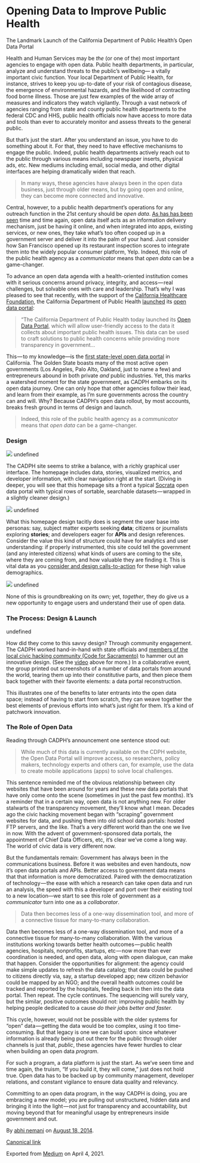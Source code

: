# Opening Data to Improve Public Health

The Landmark Launch of the California Department of Public Health’s Open Data Portal

  

Health and Human Services may be _the_ (or one of the) most important agencies to engage with open data. Public health departments, in particular, analyze and understand threats to the public’s wellbeing— a vitally important civic function. Your local Department of Public Health, for instance, strives to keep you up-to-date of your risk of contagious disease, the emergence of environmental hazards, and the likelihood of contracting food borne illness. Those are just few examples of the wide array of measures and indicators they watch vigilantly. Through a vast network of agencies ranging from state and county public health departments to the federal CDC and HHS, public health officials now have access to more data and tools than ever to accurately monitor and assess threats to the general public.

But that’s just the start. After you understand an issue, you have to do something about it. For that, they need to have effective mechanisms to engage the public. Indeed, public health departments actively reach out to the public through various means including newspaper inserts, physical ads, etc. New mediums including email, social media, and other digital interfaces are helping dramatically widen that reach.

> In many ways, these agencies have always been in the open data business, just through older means, but by going open and online, they can become more connected and innovative.

Central, however, to a public health department’s operations for any outreach function in the 21st century should be _open data_. [As has has been seen](http://beyondtransparency.org) time and time again, open data itself acts as an information delivery mechanism, just be having it online, and when integrated into apps, existing services, or new ones, they take what’s too often cooped up in a government server and deliver it into the palm of your hand. Just consider how San Francisco opened up its restaurant inspection scores to integrate them into the widely popular consumer platform, Yelp. Indeed, this role of the public health agency as a _communicator_ means that _open data_ can be a game-changer.

To advance an open data agenda with a health-oriented institution comes with it serious concerns around privacy, integrity, and access — real challenges, but solvable ones with care and leadership. That’s why I was pleased to see that recently, with the support of the [California Healthcare Foundation](http://chcf.org), the California Department of Public Health [launched](http://www.govtech.com/data/California-Department-of-Public-Health-Soft-Launches-Open-Data-Portal.html) its [open data portal](https://health.data.ca.gov/):

> “The California Department of Public Health today launched its [Open Data Portal](https://health.data.ca.gov/), which will allow user-friendly access to the data it collects about important public health issues. This data can be used to craft solutions to public health concerns while providing more transparency in government…

This — to my knowledge—is the [first state-level open data portal](http://www.govtech.com/health/California-HHS-Open-Data-Portal-Paves-Way-for-State-Health-Data.html) in California. The Golden State boasts many of the most active open governments (Los Angeles, Palo Alto, Oakland, just to name a few) and entrepreneurs abound in both private _and_ public industries. Yet, this marks a watershed moment for the state government, as CADPH embarks on its open data journey. One can only hope that other agencies follow their lead, and learn from their example, as I’m sure governments across the country can and will. Why? Because CADPH‘s open data rollout, by most accounts, breaks fresh ground in terms of design and launch.

> Indeed, this role of the public health agency as a _communicator_ means that _open data_ can be a game-changer.

### Design

![](https://cdn-images-1.medium.com/max/600/1*ZdvQveDM36fMBUr2j0-eiA.png)
undefined

The CADPH site seems to strike a balance, with a richly graphical user interface. The homepage includes data, stories, visualized metrics, and developer information, with clear navigation right at the start. (Diving in deeper, you will see that this homepage sits a front a typical [Socrata](http://socrata.com) open data portal with typical rows of sortable, searchable datasets — wrapped in a slightly cleaner design.)

![](https://cdn-images-1.medium.com/max/400/1*cIl3tRIpVZ1l9so_0C4ZXw.png)
undefined

What this homepage design tacitly does is segment the user base into personas: say, subject matter experts seeking **data**; citizens or journalists exploring **stories**; and developers eager for **APIs** and design references. Consider the value this kind of structure could have for analytics and user understanding: if properly instrumented, this site could tell the government (and any interested citizens) what kinds of users are coming to the site, where they are coming from, and how valuable they are finding it. This is vital data as you [consider and design calls-to-action](http://www.govexec.com/state-local/2014/08/ahbi-nemani-civic-interest-action/90695/) for these high value demographics.

![](https://cdn-images-1.medium.com/max/800/1*yQ-lprFBfmFdrROhbjuiEQ.png)
undefined

None of this is groundbreaking on its own; yet, _together_, they do give us a new opportunity to engage users and understand their use of open data.

### The Process: Design & Launch

undefined

How did they come to this savvy design? Through community engagement. The CADPH worked hand-in-hand with state officials and [members of the local civic hacking community (Code for Sacramento)](http://code4sac.org/were-coding-for-california/) to hammer out an innovative design. (See the [video](http://vimeo.com/102955602) above for more.) In a collaborative event, the group printed out screenshots of a number of data portals from around the world, tearing them up into their constitutive parts, and then piece them back together with their favorite elements: a data portal reconstruction.

This illustrates one of the benefits to later entrants into the open data space; instead of having to start from scratch, they can weave together the best elements of previous efforts into what’s just right for them. It’s a kind of patchwork innovation.

### The Role of Open Data

Reading through CADPH’s announcement one sentence stood out:

> While much of this data is currently available on the CDPH website, the Open Data Portal will improve access, so researchers, policy makers, technology experts and others can, for example, use the data to create mobile applications (apps) to solve local challenges.

This sentence reminded me of the obvious relationship between city websites that have been around for years and these new data portals that have only come onto the scene (sometimes in just the past few months). It’s a reminder that in a certain way, open data is not anything new. For older stalwarts of the transparency movement, they’ll know what I mean. Decades ago the civic hacking movement began with “scraping” government websites for data, and pushing them into old school data portals: hosted FTP servers, and the like. That’s a very different world than the one we live in now. With the advent of government-sponsored data portals, the appointment of Chief Data Officers, etc, it’s clear we’ve come a long way. The world of civic data is very different now.

But the fundamentals remain: Government has always been in the communications business. Before it was websites and even handouts, now it’s open data portals and APIs. Better access to government data means that that information is more democratized. Paired with the democratization of technology — the ease with which a research can take open data and run an analysis, the speed with this a developer and port over their existing tool to a new location—we start to see this role of government as a _communicator_ turn into one as a _collaborator_.

> Data then becomes less of a one-way dissemination tool, and more of a connective tissue for many-to-many collaboration.

Data then becomes less of a one-way dissemination tool, and more of a connective tissue for many-to-many collaboration. With the various institutions working towards better health outcomes — public health agencies, hospitals, nonprofits, startups, etc — now more than ever coordination is needed, and open data, along with open dialogue, can make that happen. Consider the opportunities for alignment: the agency could make simple updates to refresh the data catalog; that data could be pushed to citizens directly via, say, a startup developed app; new citizen behavior could be mapped by an NGO; and the overall health outcomes could be tracked and reported by the hospitals, feeding back in then into the data portal. Then repeat. The cycle continues. The sequencing will surely vary, but the similar, positive outcomes should not: improving public health by helping people dedicated to a cause _do their jobs better and faster._

This cycle, however, would not be possible with the older systems for “open” data — getting the data would be too complex, using it too time-consuming. But that legacy is one we can build upon: since whatever information is already being put out there for the public through older channels is just that, _public_, these agencies have fewer hurdles to clear when building an open data _program_.

For such a program, a data platform is just the start. As we’ve seen time and time again, the truism, “If you build it, they will come,” just does not hold true. Open data has to be backed up by community management, developer relations, and constant vigilance to ensure data quality and relevancy.

Committing to an open data program, in the way CADPH is doing, you are embracing a new model; you are pulling out unstructured, hidden data and bringing it into the light — not just for transparency and accountability, but moving beyond that for meaningful usage by entrepreneurs inside government and out.

By [abhi nemani](https://medium.com/@abhinemani) on [August 18, 2014](https://medium.com/p/86992ff883d3).

[Canonical link](https://medium.com/@abhinemani/opening-data-to-improve-public-health-86992ff883d3)

Exported from [Medium](https://medium.com) on April 4, 2021.